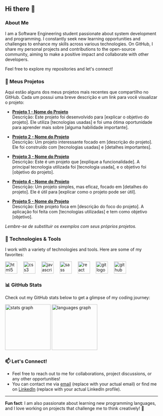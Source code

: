 ## Hi there 👋

### About Me

I am a Software Engineering student passionate about system development and programming. I constantly seek new learning opportunities and challenges to enhance my skills across various technologies. On GitHub, I share my personal projects and contributions to the open-source community, aiming to make a positive impact and collaborate with other developers.

Feel free to explore my repositories and let's connect!

### 📂 Meus Projetos

Aqui estão alguns dos meus projetos mais recentes que compartilho no GitHub. Cada um possui uma breve descrição e um link para você visualizar o projeto:

- **[Projeto 1 - Nome do Projeto](https://github.com/seunome/projeto1)**  
  Descrição: Este projeto foi desenvolvido para [explicar o objetivo do projeto]. Ele utiliza [tecnologias usadas] e foi uma ótima oportunidade para aprender mais sobre [alguma habilidade importante].  

- **[Projeto 2 - Nome do Projeto](https://github.com/seunome/projeto2)**  
  Descrição: Um projeto interessante focado em [descrição do projeto]. Ele foi construído com [tecnologias usadas] e [detalhes importantes].

- **[Projeto 3 - Nome do Projeto](https://github.com/seunome/projeto3)**  
  Descrição: Este é um projeto que [explique a funcionalidade]. A principal tecnologia utilizada foi [tecnologia usada], e o objetivo foi [objetivo do projeto].

- **[Projeto 4 - Nome do Projeto](https://github.com/seunome/projeto4)**  
  Descrição: Um projeto simples, mas eficaz, focado em [detalhes do projeto]. Ele é útil para [explicar como o projeto pode ser útil].

- **[Projeto 5 - Nome do Projeto](https://github.com/seunome/projeto5)**  
  Descrição: Este projeto foca em [descrição do foco do projeto]. A aplicação foi feita com [tecnologias utilizadas] e tem como objetivo [objetivo].

*Lembre-se de substituir os exemplos com seus próprios projetos.*

### 🚀 Technologies & Tools

I work with a variety of technologies and tools. Here are some of my favorites:

<div align="left">
  <img src="https://cdn.jsdelivr.net/gh/devicons/devicon/icons/html5/html5-original.svg" height="40" alt="html5 logo" />
  <img width="12" />
  <img src="https://cdn.jsdelivr.net/gh/devicons/devicon/icons/css3/css3-original.svg" height="40" alt="css3 logo" />
  <img width="12" />
  <img src="https://cdn.jsdelivr.net/gh/devicons/devicon/icons/javascript/javascript-original.svg" height="40" alt="javascript logo" />
  <img width="12" />
  <img src="https://cdn.jsdelivr.net/gh/devicons/devicon/icons/sass/sass-original.svg" height="40" alt="sass logo" />
  <img width="12" />
  <img src="https://cdn.jsdelivr.net/gh/devicons/devicon/icons/react/react-original.svg" height="40" alt="react logo" />
  <img width="12" />
  <img src="https://cdn.jsdelivr.net/gh/devicons/devicon/icons/git/git-original.svg" height="40" alt="git logo" />
  <img width="12" />
  <img src="https://cdn.jsdelivr.net/gh/devicons/devicon/icons/github/github-original.svg" height="40" alt="github logo" />
</div>

### 📊 GitHub Stats

Check out my GitHub stats below to get a glimpse of my coding journey:

<div align="left">
  <img src="https://github-readme-stats.vercel.app/api?username=lucasaevaldt&hide_title=false&hide_rank=false&show_icons=true&include_all_commits=true&count_private=true&disable_animations=false&theme=discord_old_blurple&locale=en&hide_border=false&order=1" height="150" alt="stats graph" />
  <img src="https://github-readme-stats.vercel.app/api/top-langs?username=lucasaevaldt&locale=en&hide_title=false&layout=compact&card_width=320&langs_count=6&theme=discord_old_blurple&hide_border=false&order=2" height="150" alt="languages graph" />
</div>

### 📫 Let's Connect!

- Feel free to reach out to me for collaborations, project discussions, or any other opportunities!
- You can contact me via [email](mailto:lucas@example.com) (replace with your actual email) or find me on [LinkedIn](https://www.linkedin.com/in/your-profile) (replace with your actual LinkedIn profile).

---

**Fun fact**: I am also passionate about learning new programming languages, and I love working on projects that challenge me to think creatively! 🎨



<!--
**lucasaevaldt/lucasaevaldt** is a ✨ _special_ ✨ repository because its `README.md` (this file) appears on your GitHub profile.

Here are some ideas to get you started:

- 🔭 I’m currently working on ...
- 🌱 I’m currently learning ...
- 👯 I’m looking to collaborate on ...
- 🤔 I’m looking for help with ...
- 💬 Ask me about ...
- 📫 How to reach me: ...
- 😄 Pronouns: ...
- ⚡ Fun fact: ...
-->
